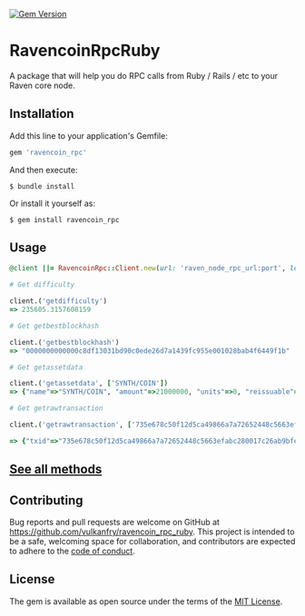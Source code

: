 [![Gem Version](https://badge.fury.io/rb/ravencoin_rpc_ruby@2x.png)](https://badge.fury.io/rb/ravencoin_rpc_ruby)

# RavencoinRpcRuby

A package that will help you do RPC calls from Ruby / Rails / etc to your Raven core node.

## Installation

Add this line to your application's Gemfile:

```ruby
gem 'ravencoin_rpc'
```

And then execute:

    $ bundle install

Or install it yourself as:

    $ gem install ravencoin_rpc

## Usage

```ruby
@client ||= RavencoinRpc::Client.new(url: 'raven_node_rpc_url:port', login: 'login', password: 'password')

# Get difficulty

client.('getdifficulty')
=> 235605.3157608159

# Get getbestblockhash

client.('getbestblockhash')
=> "0000000000000c8df13031bd90c0ede26d7a1439fc955e001028bab4f6449f1b"

# Get getassetdata

client.('getassetdata', ['SYNTH/COIN'])
=> {"name"=>"SYNTH/COIN", "amount"=>21000000, "units"=>0, "reissuable"=>1, "has_ipfs"=>1, "ipfs_hash"=>"QmQNeN1mNWFJXg37Vq48CkVhLsva84uHYBkBdCA7ELEaYv"}

# Get getrawtransaction

client.('getrawtransaction', ['735e678c50f12d5ca49866a7a72652448c5663efabc280017c26ab9bfedff190', true])

=> {"txid"=>"735e678c50f12d5ca49866a7a72652448c5663efabc280017c26ab9bfedff190", "hash"=>"26bde081606193f60ef2ecbdc12c6178e509359f6587bd1d0c73698dd9632feb", "version"=>1, "size"=>186, "vsize"=>159, "locktime"=>0, "vin"=>[{"coinbase"=>"03211626002f666c79706f6f6c2e6f72672f", "sequence"=>4294967295}], "vout"=>[{"value"=>2500.01569097, "n"=>0, "scriptPubKey"=>{"asm"=>"OP_DUP OP_HASH160 cb6d3fedc3b50d5936a36601710c6008ff783fd1 OP_EQUALVERIFY OP_CHECKSIG", "hex"=>"76a914cb6d3fedc3b50d5936a36601710c6008ff783fd188ac", "reqSigs"=>1, "type"=>"pubkeyhash", "addresses"=>["RTpp8G7Y5f9HZ1iGNz1gtbWazwnHvoHCxK"]}, "valueSat"=>250001569097}, {"value"=>0.0, "n"=>1, "scriptPubKey"=>{"asm"=>"OP_RETURN aa21a9ede7b473ed902c0f0dbf40ad15b44415efd01b33031c9aa3ad22a7270300a5b614", "hex"=>"6a24aa21a9ede7b473ed902c0f0dbf40ad15b44415efd01b33031c9aa3ad22a7270300a5b614", "type"=>"nulldata"}, "valueSat"=>0}], "hex"=>"010000000001010000000000000000000000000000000000000000000000000000000000000000ffffffff1203211626002f666c79706f6f6c2e6f72672fffffffff02493541353a0000001976a914cb6d3fedc3b50d5936a36601710c6008ff783fd188ac0000000000000000266a24aa21a9ede7b473ed902c0f0dbf40ad15b44415efd01b33031c9aa3ad22a7270300a5b6140120000000000000000000000000000000000000000000000000000000000000000000000000", "blockhash"=>"00000000000041dbecb93a3a577816dce9321053f75429a9497d5003677af7eb", "height"=>2496033, "confirmations"=>2, "time"=>1665821398, "blocktime"=>1665821398}
```

## [See all methods](ravencoin_methods.md)



## Contributing

Bug reports and pull requests are welcome on GitHub at https://github.com/vulkanfry/ravencoin_rpc_ruby. This project is intended to be a safe, welcoming space for collaboration, and contributors are expected to adhere to the [code of conduct](https://github.com/vulkanfry/ravencoin_rpc_ruby/blob/master/CODE_OF_CONDUCT.md).


## License

The gem is available as open source under the terms of the [MIT License](https://opensource.org/licenses/MIT).
